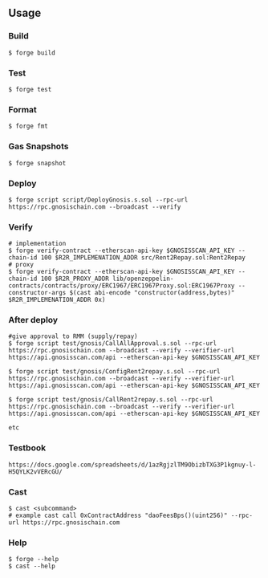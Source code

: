 ## Usage

### Build

```shell
$ forge build
```

### Test

```shell
$ forge test
```

### Format

```shell
$ forge fmt
```

### Gas Snapshots

```shell
$ forge snapshot
```

### Deploy

```shell
$ forge script script/DeployGnosis.s.sol --rpc-url https://rpc.gnosischain.com --broadcast --verify
```

### Verify
```shell
# implementation
$ forge verify-contract --etherscan-api-key $GNOSISSCAN_API_KEY --chain-id 100 $R2R_IMPLEMENATION_ADDR src/Rent2Repay.sol:Rent2Repay
# proxy
$ forge verify-contract --etherscan-api-key $GNOSISSCAN_API_KEY --chain-id 100 $R2R_PROXY_ADDR lib/openzeppelin-contracts/contracts/proxy/ERC1967/ERC1967Proxy.sol:ERC1967Proxy --constructor-args $(cast abi-encode "constructor(address,bytes)" $R2R_IMPLEMENATION_ADDR 0x)
```
### After deploy
```shell
#give approval to RMM (supply/repay)
$ forge script test/gnosis/CallAllApproval.s.sol --rpc-url https://rpc.gnosischain.com --broadcast --verify --verifier-url https://api.gnosisscan.com/api --etherscan-api-key $GNOSISSCAN_API_KEY  

$ forge script test/gnosis/ConfigRent2repay.s.sol --rpc-url https://rpc.gnosischain.com --broadcast --verify --verifier-url https://api.gnosisscan.com/api --etherscan-api-key $GNOSISSCAN_API_KEY

$ forge script test/gnosis/CallRent2repay.s.sol --rpc-url https://rpc.gnosischain.com --broadcast --verify --verifier-url https://api.gnosisscan.com/api --etherscan-api-key $GNOSISSCAN_API_KEY

etc
```

### Testbook
```
https://docs.google.com/spreadsheets/d/1azRgjzlTM9ObizbTXG3P1kgnuy-l-H5QYLK2vVERcGU/
```

### Cast

```shell
$ cast <subcommand>
# example cast call 0xContractAddress "daoFeesBps()(uint256)" --rpc-url https://rpc.gnosischain.com
```

### Help

```shell
$ forge --help
$ cast --help
```
